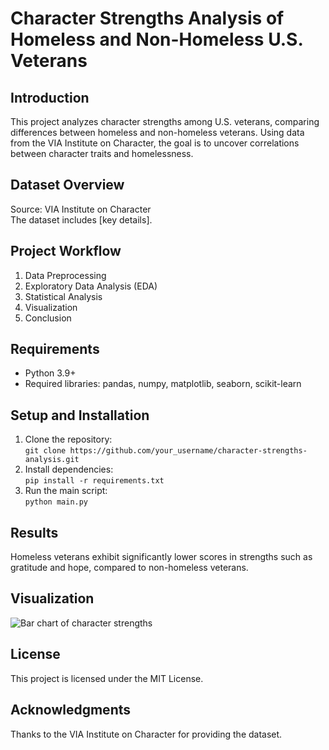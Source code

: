 # Character Strengths Analysis of Homeless and Non-Homeless U.S. Veterans

## Introduction  
This project analyzes character strengths among U.S. veterans, comparing differences between homeless and non-homeless veterans. Using data from the VIA Institute on Character, the goal is to uncover correlations between character traits and homelessness.

## Dataset Overview  
Source: VIA Institute on Character  
The dataset includes [key details].

## Project Workflow  
1. Data Preprocessing  
2. Exploratory Data Analysis (EDA)  
3. Statistical Analysis  
4. Visualization  
5. Conclusion  

## Requirements  
- Python 3.9+  
- Required libraries: pandas, numpy, matplotlib, seaborn, scikit-learn  

## Setup and Installation  
1. Clone the repository:  
   `git clone https://github.com/your_username/character-strengths-analysis.git`  
2. Install dependencies:  
   `pip install -r requirements.txt`  
3. Run the main script:  
   `python main.py`  

## Results  
Homeless veterans exhibit significantly lower scores in strengths such as gratitude and hope, compared to non-homeless veterans.

## Visualization  
![Bar chart of character strengths](images/bar_chart.png)

## License  
This project is licensed under the MIT License.

## Acknowledgments  
Thanks to the VIA Institute on Character for providing the dataset.
